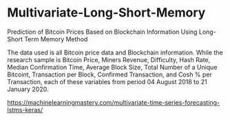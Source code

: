 # Multivariate-Long-Short-Memory
Prediction of Bitcoin Prices Based on Blockchain Information Using Long-Short Term Memory Method


The data used is all Bitcoin price data and Blockchain information. While the research sample is Bitcoin Price, Miners Revenue, Difficulty, Hash Rate, Median Confirmation Time, Average Block Size, Total Number of a Unique Bitcoint, Transaction per Block, Confirmed Transaction, and Cosh % per Transaction, each of these variables from period 04 August 2018 to 21 January 2020.

https://machinelearningmastery.com/multivariate-time-series-forecasting-lstms-keras/
